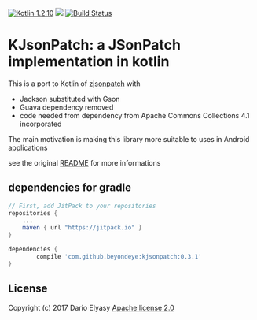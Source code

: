 [![Kotlin 1.2.10](https://img.shields.io/badge/Kotlin-1.2.10-blue.svg)](http://kotlinlang.org)
[![](https://jitpack.io/v/beyondeye/kjsonpatch.svg)](https://jitpack.io/#beyondeye/kjsonpatch)
[![Build Status](https://travis-ci.org/beyondeye/kjsonpatch.svg?branch=master)](https://travis-ci.org/beyondeye/kjsonpatch)
# KJsonPatch: a JSonPatch implementation in kotlin
This is a port to Kotlin of [zjsonpatch](https://github.com/flipkart-incubator/zjsonpatch) with
 - Jackson substituted with Gson
 - Guava dependency removed
 - code needed from dependency from Apache Commons Collections 4.1 incorporated

The main motivation is making this library more suitable to uses in Android applications

see the original [README](./README_zjsonpatch.md) for more informations

<a name="gradledeps"></a>
## dependencies for gradle
```groovy
// First, add JitPack to your repositories
repositories {
    ...
    maven { url "https://jitpack.io" }
}

dependencies {
        compile 'com.github.beyondeye:kjsonpatch:0.3.1'
}

```

## License
Copyright (c) 2017 Dario Elyasy
[Apache license 2.0](./LICENSE) 
